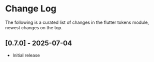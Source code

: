 # Change Log

The following is a curated list of changes in the flutter tokens module, newest changes on the top.

## [0.7.0] - 2025-07-04

- Initial release
